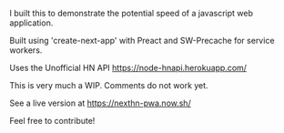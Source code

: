 I built this to demonstrate the potential speed of a javascript web application.

Built using 'create-next-app' with Preact and SW-Precache for service workers.

Uses the Unofficial HN API
https://node-hnapi.herokuapp.com/

This is very much a WIP. Comments do not work yet. 

See a live version at https://nexthn-pwa.now.sh/

Feel free to contribute!
